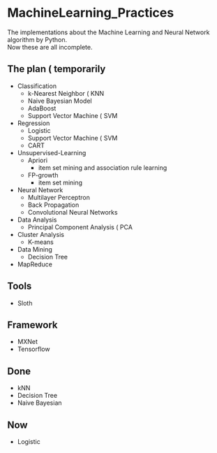 # MachineLearning_Practices

The implementations about the Machine Learning and Neural Network algorithm by Python.<br>Now these are all incomplete.
## The plan ( temporarily
* Classification
	* k-Nearest Neighbor ( KNN
	* Naive Bayesian Model
	* AdaBoost
	* Support Vector Machine ( SVM
* Regression
	* Logistic
	* Support Vector Machine ( SVM
	* CART
* Unsupervised-Learning
	* Apriori
		* item set mining and association rule learning
	* FP-growth
		* item set mining
* Neural Network
	* Multilayer Perceptron
	* Back Propagation
	* Convolutional Neural Networks
* Data Analysis
	* Principal Component Analysis ( PCA
* Cluster Analysis
	* K-means
* Data Mining
	* Decision Tree
* MapReduce

## Tools

* Sloth

## Framework

* MXNet
* Tensorflow

## Done

* kNN
* Decision Tree
* Naive Bayesian

## Now
* Logistic
